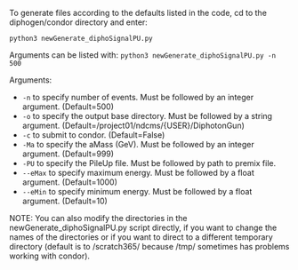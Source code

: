 To generate files according to the defaults listed in the code, cd to the diphogen/condor directory and enter:

```python3 newGenerate_diphoSignalPU.py```

Arguments can be listed with:
```python3 newGenerate_diphoSignalPU.py -n 500```

Arguments:
- ```-n``` to specify number of events. Must be followed by an integer argument. (Default=500)
- ```-o``` to specify the output base directory. Must be followed by a string argument. (Default=/project01/ndcms/{USER}/DiphotonGun)
- ```-c``` to submit to condor. (Default=False)
- ```-Ma``` to specify the aMass (GeV). Must be followed by an integer argument. (Default=999)
-  ```-PU``` to specify the PileUp file. Must be followed by path to premix file.
- ```--eMax``` to specify maximum energy. Must be followed by a float argument. (Default=1000)
- ```--eMin``` to specify minimum energy. Must be followed by a float argument. (Default=10)

NOTE: You can also modify the directories in the newGenerate_diphoSignalPU.py script directly, if you want to change the names of the directories or if you want to direct to a different temporary directory (default is to /scratch365/ because /tmp/ sometimes has problems working with condor).